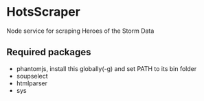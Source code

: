 # HotsScraper

Node service for scraping Heroes of the Storm Data

## Required packages
* phantomjs, install this globally(-g) and set PATH to its bin folder
* soupselect
* htmlparser
* sys
